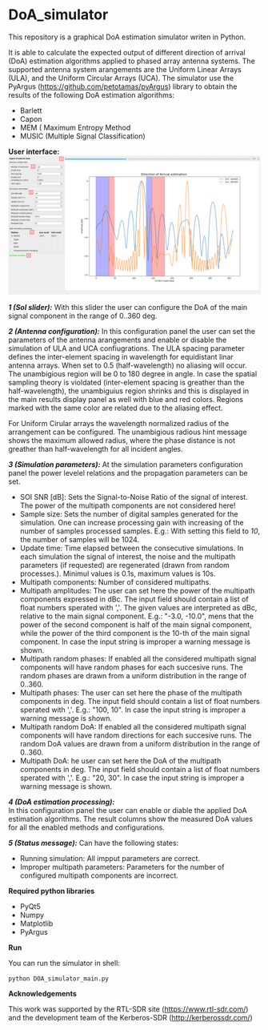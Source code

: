 # DoA_simulator
This repository is a graphical DoA estimation simulator writen in Python.

It is able to calculate the expected output of different direction of arrival (DoA) estimation algorithms applied to phased array antenna systems. The supported antenna system arangements are the Uniform Linear Arrays (ULA), and the Uniform Circular Arrays (UCA). The simulator use the PyArgus (https://github.com/petotamas/pyArgus) library to obtain the results of the following DoA estimation algorithms:
- Barlett
- Capon
- MEM ( Maximum Entropy Method
- MUSIC (Multiple Signal Classification)

**User interface:**
![DoA_simualtor_GUI](DOA_simulator_iface.png)


***1 (SoI slider):*** With this slider the user can configure the DoA of the main signal component in the range of 0..360 deg.  
  
***2 (Antenna configuration):*** In this configuration panel the user can set the parameters of the antenna arangements and enable or disable the simulation of ULA and UCA confiugrations. The ULA spacing parameter defines the inter-element spacing in wavelength for equidistant linar antenna arrays. When set to 0.5 (half-wavelength) no aliasing will occur. The unambigious region will be 0 to 180 degree in angle. In case the spatial sampling theory is violdated (inter-element spacing is greather than the half-wavelength), the unambiguius region shrinks and this is displayed in the main results display panel as well with blue and red colors. Regions marked with the same color are related due to the aliasing effect.  

For Uniform Cirular arrays the wavelength normalized radius of the arrangement can be configured. The unambigious radious hint message shows the maximum allowed radius, where the phase distance is not greather than half-wavelength for all incident angles.
  
  
***3 (Simulation parameters):***
At the simulation parameters configuration panel the power levelel relations and the propagation parameters can be set. 
- SOI SNR [dB]: Sets the Signal-to-Noise Ratio of the signal of interest. The power of the multipath components are not considered here!
- Sample size: Sets the number of digital samples generated for the simulation. One can increase processing gain with increasing of the number of samples processed samples. E.g.: With setting this field to *10*, the number of samples will be 1024.
- Update time: Time elapsed between the consecutive simulations. In each simulation the signal of interest, the noise and the multipath parameters (if requested) are regenerated (drawn from random processes.). Minimul values is 0.1s, maximum values is 10s.
- Multipath components: Number of considered multipaths.
- Multipath amplitudes: The user can set here the power of the multipath components expressed in dBc. The input field should contain a list of float numbers sperated with ','. The given values are interpreted as dBc, relative to the main signal component. E.g.: "-3.0, -10.0", mens that the power of the second component is half of the main signal component, while the power of the third component is the 10-th of the main signal component. In case the input string is improper a warning message is shown.
- Multipath random phases: If enabled all the considered multipath signal components will have random phases for each succesive runs. The random phases are drawn from a uniform distribution in the range of 0..360.
- Multipath phases: The user can set here the phase of the multipath components in deg. The input field should contain a list of float numbers sperated with ','. E.g.: "100, 10". In case the input string is improper a warning message is shown.
- Multipath random DoA: If enabled all the considered multipath signal components will have random directions for each succesive runs. The random DoA values are drawn from a uniform distribution in the range of 0..360.
- Multipath DoA: he user can set here the DoA of the multipath components in deg. The input field should contain a list of float numbers sperated with ','. E.g.: "20, 30". In case the input string is improper a warning message is shown.


***4 (DoA estimation processing):***  
In this configuration panel the user can enable or diable the applied DoA estimation algorithms. The result columns show the measured DoA values for all the enabled methods and configurations.
  
  
***5 (Status message):***
Can have the following states:
- Running simulation: All impput parameters are correct.
- Improper multipath parameters: Parameters for the number of configured multipath components are incorrect. 

**Required python libraries**  

- PyQt5
- Numpy
- Matplotlib
- PyArgus

**Run**  

You can run the simulator in shell:
```shell 
python DOA_simulator_main.py
```
**Acknowledgements**

This work was supported by the RTL-SDR site (https://www.rtl-sdr.com/) and the development team of the Kerberos-SDR (http://kerberossdr.com/)


  

